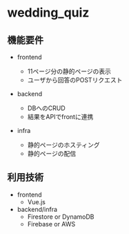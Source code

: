 # wedding_quiz

## 機能要件
- frontend
    - 11ページ分の静的ページの表示
    - ユーザから回答のPOSTリクエスト

- backend
    - DBへのCRUD
    - 結果をAPIでfrontに連携

- infra
    - 静的ページのホスティング
    - 静的ページの配信

## 利用技術
- frontend
    - Vue.js
- backend/infra
    - Firestore or DynamoDB
    - Firebase or AWS
